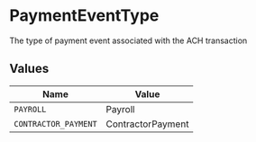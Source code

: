 # PaymentEventType

The type of payment event associated with the ACH transaction


## Values

| Name                 | Value                |
| -------------------- | -------------------- |
| `PAYROLL`            | Payroll              |
| `CONTRACTOR_PAYMENT` | ContractorPayment    |